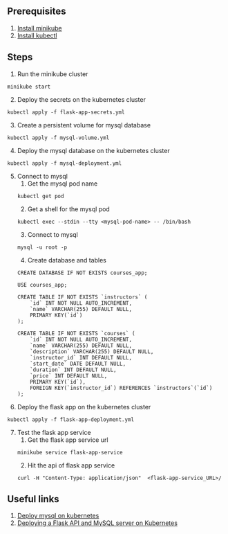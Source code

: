 ## Prerequisites
1. [Install minikube](https://minikube.sigs.k8s.io/docs/start/)
2. [Install kubectl](https://kubernetes.io/docs/tasks/tools/)

## Steps
1. Run the minikube cluster
```
minikube start
```
2. Deploy the secrets on the kubernetes cluster
```
kubectl apply -f flask-app-secrets.yml
```
3. Create a persistent volume for mysql database
```
kubectl apply -f mysql-volume.yml
```
4. Deploy the mysql database on the kubernetes cluster
```
kubectl apply -f mysql-deployment.yml
```
5. Connect to mysql
    1. Get the mysql pod name
    ```
    kubectl get pod
    ```
    2. Get a shell for the mysql pod
    ```
    kubectl exec --stdin --tty <mysql-pod-name> -- /bin/bash
    ```
    3. Connect to mysql
    ```
    mysql -u root -p
    ```
    4. Create database and tables
    ```
    CREATE DATABASE IF NOT EXISTS courses_app;

    USE courses_app;

    CREATE TABLE IF NOT EXISTS `instructors` (
        `id` INT NOT NULL AUTO_INCREMENT,
        `name` VARCHAR(255) DEFAULT NULL,
        PRIMARY KEY(`id`)
    );

    CREATE TABLE IF NOT EXISTS `courses` (
        `id` INT NOT NULL AUTO_INCREMENT,
        `name` VARCHAR(255) DEFAULT NULL,
        `description` VARCHAR(255) DEFAULT NULL,
        `instructor_id` INT DEFAULT NULL,
        `start_date` DATE DEFAULT NULL,
        `duration` INT DEFAULT NULL,
        `price` INT DEFAULT NULL,
        PRIMARY KEY(`id`),
        FOREIGN KEY(`instructor_id`) REFERENCES `instructors`(`id`)
    );
    ```
6. Deploy the flask app on the kubernetes cluster
```
kubectl apply -f flask-app-deployment.yml
```
7. Test the flask app service
    1. Get the flask app service url
    ```
    minikube service flask-app-service
    ```
    2. Hit the api of flask app service
    ```
    curl -H "Content-Type: application/json"  <flask-app-service_URL>/
    ```

## Useful links
1. [Deploy mysql on kubernetes](https://phoenixnap.com/kb/kubernetes-mysql)
2. [Deploying a Flask API and MySQL server on Kubernetes](https://github.com/RikKraanVantage/kubernetes-flask-mysql)
